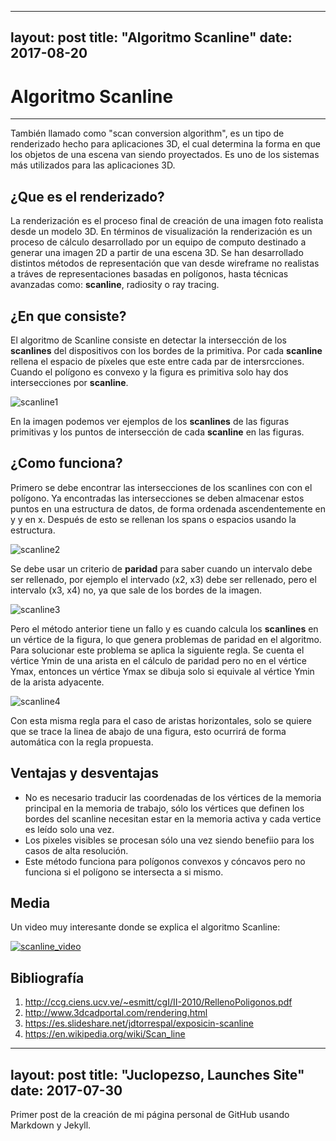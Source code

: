 

---
layout: post
title: "Algoritmo Scanline"
date: 2017-08-20
---


# Algoritmo Scanline
--------------------

También llamado como "scan conversion algorithm", es un tipo de renderizado hecho para aplicaciones 3D, el cual determina la forma en que los objetos de una escena van siendo proyectados.
Es uno de los sistemas más utilizados para las aplicaciones 3D.


## ¿Que es el renderizado?

La renderización es el proceso final de creación de una imagen foto realista desde un modelo 3D. En términos de visualización la renderización es un proceso de cálculo desarrollado por un equipo de computo destinado a generar una imagen 2D a partir de una escena 3D.
Se han desarrollado distintos métodos de representación que van desde wireframe no realistas a tráves de representaciones basadas en polígonos, hasta técnicas avanzadas como: **scanline**, radiosity o ray tracing.


## ¿En que consiste?

El algoritmo de Scanline consiste en detectar la intersección de los **scanlines** del dispositivos con los bordes de la primitiva. Por cada **scanline** rellena el espacio de píxeles que este entre cada par de intersrcciones.
Cuando el polígono es convexo y la figura es primitiva solo hay dos intersecciones por **scanline**.

![scanline1](https://image.ibb.co/nzqLr5/scanline_1.png "scanline_1")

En la imagen podemos ver ejemplos de los **scanlines** de las figuras primitivas y los puntos de intersección de cada **scanline** en las figuras.


## ¿Como funciona?

Primero se debe encontrar las intersecciones de los scanlines con con el polígono.
Ya encontradas las intersecciones se deben almacenar estos puntos en una estructura de datos, de forma ordenada ascendentemente en y y en x.
Después de esto se rellenan los spans o espacios usando la estructura.

![scanline2](https://image.ibb.co/kQhByk/scanline_2.png "scanline_2")

Se debe usar un criterio de **paridad** para saber cuando un intervalo debe ser rellenado, por ejemplo el intervado (x2, x3) debe ser rellenado, pero el intervalo (x3, x4) no, ya que sale de los bordes de la imagen.

![scanline3](https://image.ibb.co/d7CByk/scanline3.png "scanline_3")

Pero el método anterior tiene un fallo y es cuando calcula los **scanlines** en un vértice de la figura, lo que genera problemas de paridad en el algoritmo. 
Para solucionar este problema se aplica la siguiente regla.
Se cuenta el vértice Ymin de una arista en el cálculo de paridad pero no en el vértice Ymax, entonces un vértice Ymax se dibuja solo si equivale al vértice Ymin de la arista adyacente.

![scanline4](https://image.ibb.co/cEyjJk/scanline4.png "scanline_4")

Con esta misma regla para el caso de aristas horizontales, solo se quiere que se trace la linea de abajo de una figura, esto ocurrirá de forma automática con la regla propuesta.


## Ventajas y desventajas

- No es necesario traducir las coordenadas de los vértices de la memoria principal en la memoria de trabajo, sólo los vértices que definen los bordes del scanline necesitan estar en la memoria activa y cada vertice es leído solo una vez.
- Los pixeles visibles se procesan sólo una vez siendo benefiio para los casos de alta resolución.
- Este método funciona para polígonos convexos y cóncavos pero no funciona si el polígono se intersecta a si mismo.

## Media

Un video muy interesante donde se explica el algoritmo Scanline:

[![scanline_video](https://image.ibb.co/fzPAPQ/scanline.png)](https://www.youtube.com/watch?v=rrHVPrbsQYY&t=)

## Bibliografía

1. http://ccg.ciens.ucv.ve/~esmitt/cgI/II-2010/RellenoPoligonos.pdf
2. http://www.3dcadportal.com/rendering.html
4. https://es.slideshare.net/jdtorrespal/exposicin-scanline
5. https://en.wikipedia.org/wiki/Scan_line



---
layout: post
title: "Juclopezso, Launches Site"
date: 2017-07-30
---

Primer post de la creación de mi página personal de GitHub usando Markdown y Jekyll.

